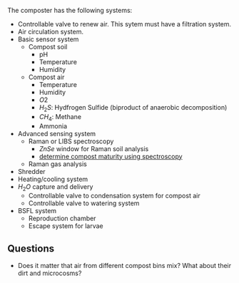 The composter has the following systems:

* Controllable valve to renew air. This sytem must have a filtration system.
* Air circulation system.
* Basic sensor system
  * Compost soil
    * pH
    * Temperature
    * Humidity
  * Compost air
    * Temperature
    * Humidity
    * $O2$
    * $H_2S$: Hydfrogen Sulfide (biproduct of anaerobic decomposition)
    * $CH_4$: Methane
    * Ammonia
* Advanced sensing system
  * Raman or LIBS spectroscopy
    * $ZnSe$ window for Raman soil analysis
    * [determine compost maturity using spectroscopy](https://www.intechopen.com/books/organic-fertilizers-from-basic-concepts-to-applied-outcomes/compost-process-and-organic-fertilizers-application-in-china)
  * Raman gas analysis
* Shredder
* Heating/cooling system
* $H_2O$ capture and delivery
  * Controllable valve to condensation system for compost air 
  * Controllable valve to watering system
* BSFL system
  * Reproduction chamber
  * Escape system for larvae

## Questions

* Does it matter that air from different compost bins mix? What about their dirt and microcosms?

